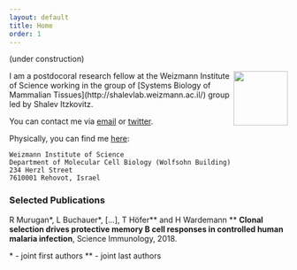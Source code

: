 ```yaml
---
layout: default
title: Home
order: 1
---
```

(under construction)

<img style="width:7em" src="images/lbuchauer2020.png" align="right">
I am a postdocoral research fellow at the Weizmann Institute of Science working in the group of [Systems Biology of Mammalian Tissues](http://shalevlab.weizmann.ac.il/) group led by Shalev Itzkovitz.

You can contact me via [email](mailto:lisa.buchauer@gmail.com) or [twitter](http://twitter.com/libuchauer).

Physically, you can find me [here](https://www.openstreetmap.org/way/556799596):

	Weizmann Institute of Science  
	Department of Molecular Cell Biology (Wolfsohn Building)  
	234 Herzl Street
	7610001 Rehovot, Israel

### Selected Publications

R Murugan\*, L Buchauer\*, \[...\], T Höfer\*\* and H Wardemann \*\* **Clonal selection drives protective memory B cell responses in controlled human malaria infection**, Science Immunology, 2018. [<i class="ai ai-doi"></i>](https://doi.org/10.1126/sciimmunol.aap8029)

\* - joint first authors
\*\* - joint last authors
